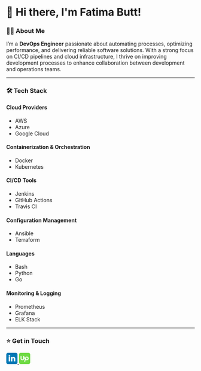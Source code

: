 # 👋 Hi there, I'm Fatima Butt!


### 👨‍💻 About Me
I’m a **DevOps Engineer** passionate about automating processes, optimizing performance, and delivering reliable software solutions. With a strong focus on CI/CD pipelines and cloud infrastructure, I thrive on improving development processes to enhance collaboration between development and operations teams.

---

### 🛠️ Tech Stack
#### Cloud Providers
- AWS
- Azure
- Google Cloud

#### Containerization & Orchestration
- Docker
- Kubernetes

#### CI/CD Tools
- Jenkins
- GitHub Actions
- Travis CI

#### Configuration Management
- Ansible
- Terraform

#### Languages
- Bash
- Python
- Go

#### Monitoring & Logging
- Prometheus
- Grafana
- ELK Stack

---

### ⭐️ Get in Touch

<a href="https://www.linkedin.com/in/fatimabutt11899/" rel="nofollow">
    <img src="https://github.com/fatimabutt1899/fatimabutt1899/blob/main/Content/linkedin.svg" style="width: 30px;">
</a>
<a href="https://www.upwork.com/freelancers/~011fd3a9ae7016e036?mp_source=share" rel="nofollow">
    <img src="https://github.com/fatimabutt1899/fatimabutt1899/blob/main/Content/upwork.svg" style="width: 30px; ">
</a>


